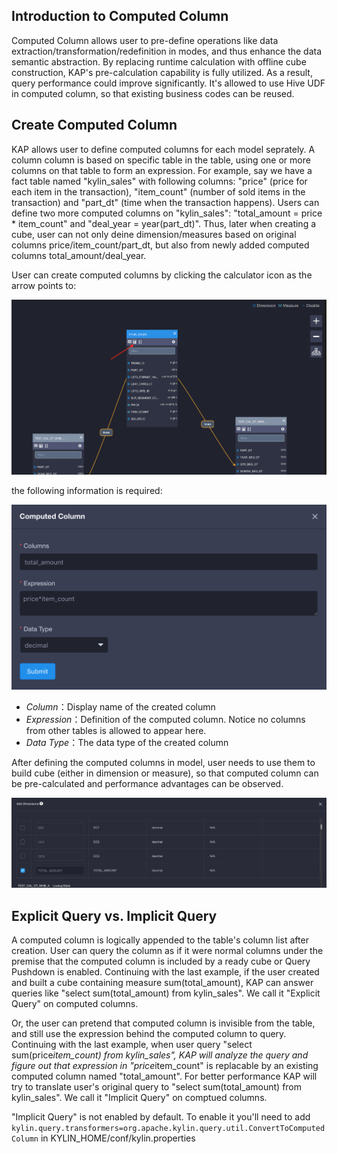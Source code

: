 

## Introduction to Computed Column


Computed Column allows user to pre-define operations like data extraction/transformation/redefinition in modes, and thus enhance the data semantic abstraction. By replacing runtime calculation with offline cube construction, KAP's pre-calculation capability is fully utilized. As a result, query performance could improve significantly. It's allowed to use Hive UDF in computed column, so that existing business codes can be reused.


## Create Computed Column

KAP allows user to define computed columns for each model seprately. A column column is based on specific table in the table, using one or more columns on that table to form an expression. For example, say we have a fact table named "kylin_sales" with following columns: "price" (price for each item in the transaction), "item_count" (number of sold items in the transaction) and "part_dt" (time when the transaction happens). Users can define two more computed columns on "kylin_sales": "total_amount = price * item_count" and "deal_year = year(part_dt)". Thus, later when creating a cube, user can not only deine dimension/measures based on original columns price/item_count/part_dt, but also from newly added computed columns total_amount/deal_year.

User can create computed columns by clicking the calculator icon as the arrow points to:

![](images/computed_column_en.1.png)


the following information is required:

![](images/computed_column_en.2.png)

- *Column*：Display name of the created column
- *Expression*：Definition of the computed column. Notice no columns from other tables is allowed to appear here.
- *Data Type*：The data type of the created column

After defining the computed columns in model, user needs to use them to build cube (either in dimension or measure), so that computed column can be pre-calculated and performance advantages can be observed.


![](images/computed_column_en.3.png)

## Explicit Query vs. Implicit Query

A computed column is logically appended to the table's column list after creation. User can query the column as if it were normal columns under the premise that the computed column is included by a ready cube or Query Pushdown is enabled. Continuing with the last example, if the user created and built a cube containing measure sum(total_amount), KAP can answer queries like "select sum(total_amount) from kylin_sales". We call it "Explicit Query" on computed columns. 

Or, the user can pretend that computed column is invisible from the table, and still use the expression behind the computed column to query. Continuing with the last example, when user query "select sum(price*item_count) from kylin_sales", KAP will analyze the query and figure out that expression in "price*item_count" is replacable by an existing computed column named "total_amount". For better performance KAP will try to translate user's original query to "select sum(total_amount) from kylin_sales". We call it "Implicit Query" on comptued columns.

"Implicit Query" is not enabled by default. To enable it you'll need to add `kylin.query.transformers=org.apache.kylin.query.util.ConvertToComputedColumn` in KYLIN_HOME/conf/kylin.properties



